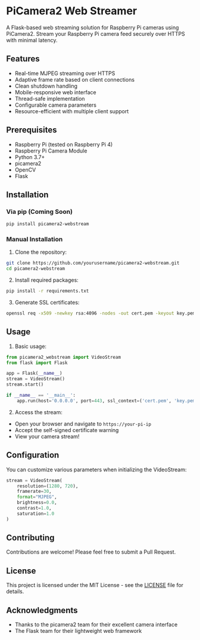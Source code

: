 # PiCamera2 Web Streamer

A Flask-based web streaming solution for Raspberry Pi cameras using PiCamera2. Stream your Raspberry Pi camera feed securely over HTTPS with minimal latency.

## Features

- Real-time MJPEG streaming over HTTPS
- Adaptive frame rate based on client connections
- Clean shutdown handling
- Mobile-responsive web interface
- Thread-safe implementation
- Configurable camera parameters
- Resource-efficient with multiple client support

## Prerequisites

- Raspberry Pi (tested on Raspberry Pi 4)
- Raspberry Pi Camera Module
- Python 3.7+
- picamera2
- OpenCV
- Flask

## Installation

### Via pip (Coming Soon)
```bash
pip install picamera2-webstream
```

### Manual Installation
1. Clone the repository:
```bash
git clone https://github.com/yourusername/picamera2-webstream.git
cd picamera2-webstream
```

2. Install required packages:
```bash
pip install -r requirements.txt
```

3. Generate SSL certificates:
```bash
openssl req -x509 -newkey rsa:4096 -nodes -out cert.pem -keyout key.pem -days 365
```

## Usage

1. Basic usage:
```python
from picamera2_webstream import VideoStream
from flask import Flask

app = Flask(__name__)
stream = VideoStream()
stream.start()

if __name__ == '__main__':
    app.run(host='0.0.0.0', port=443, ssl_context=('cert.pem', 'key.pem'))
```

2. Access the stream:
- Open your browser and navigate to `https://your-pi-ip`
- Accept the self-signed certificate warning
- View your camera stream!

## Configuration

You can customize various parameters when initializing the VideoStream:

```python
stream = VideoStream(
    resolution=(1280, 720),
    framerate=30,
    format="MJPEG",
    brightness=0.0,
    contrast=1.0,
    saturation=1.0
)
```

## Contributing

Contributions are welcome! Please feel free to submit a Pull Request.

## License

This project is licensed under the MIT License - see the [LICENSE](LICENSE) file for details.

## Acknowledgments

- Thanks to the picamera2 team for their excellent camera interface
- The Flask team for their lightweight web framework

